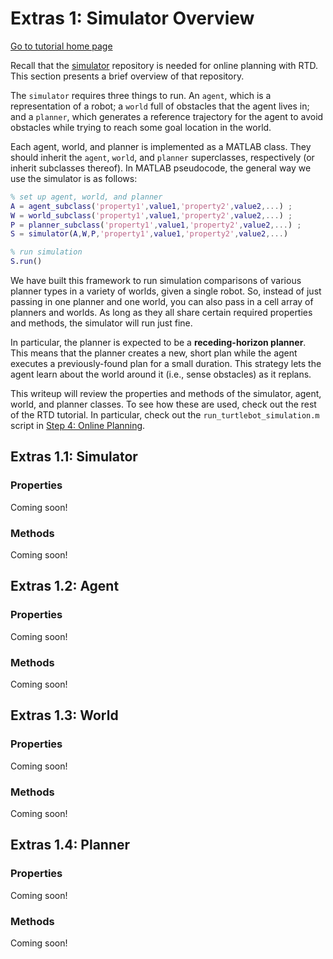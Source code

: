 # Extras 1: Simulator Overview

[Go to tutorial home page](https://github.com/skousik/RTD_tutorial)

Recall that the [simulator](https://github.com/skousik/simulator) repository is needed for online planning with RTD. This section presents a brief overview of that repository.

The `simulator` requires three things to run. An `agent`, which is a representation of a robot; a `world` full of obstacles that the agent lives in; and a `planner`, which generates a reference trajectory for the agent to avoid obstacles while trying to reach some goal location in the world.

Each agent, world, and planner is implemented as a MATLAB class. They should inherit the `agent`, `world`, and `planner` superclasses, respectively (or inherit subclasses thereof). In MATLAB pseudocode, the general way we use the simulator is as follows:

```matlab
% set up agent, world, and planner
A = agent_subclass('property1',value1,'property2',value2,...) ;
W = world_subclass('property1',value1,'property2',value2,...) ;
P = planner_subclass('property1',value1,'property2',value2,...) ;
S = simulator(A,W,P,'property1',value1,'property2',value2,...)

% run simulation
S.run()
```

We have built this framework to run simulation comparisons of various planner types in a variety of worlds, given a single robot. So, instead of just passing in one planner and one world, you can also pass in a cell array of planners and worlds. As long as they all share certain required properties and methods, the simulator will run just fine.

In particular, the planner is expected to be a **receding-horizon planner**. This means that the planner creates a new, short plan while the agent executes a previously-found plan for a small duration. This strategy lets the agent learn about the world around it (i.e., sense obstacles) as it replans.

This writeup will review the properties and methods of the simulator, agent, world, and planner classes. To see how these are used, check out the rest of the RTD tutorial. In particular, check out the `run_turtlebot_simulation.m` script in [Step 4: Online Planning](https://github.com/skousik/RTD_tutorial/tree/master/step_4_online_planning#44-running-a-simulation).



## Extras 1.1: Simulator

### Properties

Coming soon!

### Methods

Coming soon!



## Extras 1.2: Agent

### Properties

Coming soon!

### Methods

Coming soon!



## Extras 1.3: World

### Properties

Coming soon!

### Methods

Coming soon!



## Extras 1.4: Planner

### Properties

Coming soon!

### Methods

Coming soon!

